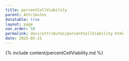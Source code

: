 ```yaml
---
title: percentCellViability
parent: Attributes
datatable: true
layout: page
nav_order: 58
permalink: docs/attributes/percentCellViability.html
date: 2025-05-21
---
```

{% include content/percentCellViability.md %}
